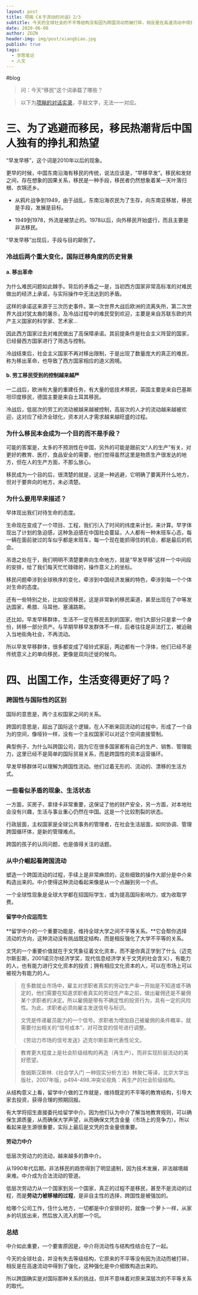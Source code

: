 ```yaml
---
layout: post
title: 项飚《关于流动的对话》2/3
subtitle: 今天的全球社会的不平等结构没有因为跨国流动而被打碎，相反是在高速流动中得到了强化
date: 2020-06-08
author: ZOZN
header-img: img/post/xiangbiao.jpg
publish: true
tags:
  - 学思笔记
  - 人文
---
```


#blog

> 问：今天“移民”这个词承载了哪些？

> 以下为[项飚的对话实录](https://www.youtube.com/playlist?list=PLT2AghsMJoNpiMw3rvWoCY2Seonn2k9jA)，手敲文字，无法一一对应。

# 三、为了逃避而移民，移民热潮背后中国人独有的挣扎和热望

 

“早发早移”，这个词是2010年以后的现象。

更早的时候，中国东南沿海有移民的传统，说法应该是，“早移早发”。移民和发财之间，存在想象的因果关系，移民是一种手段，移民者仍然想象着某一天叶落归根、衣锦还乡。

- 从鸦片战争到1949，由于战乱，东南沿海农民为了生存，向东南亚移居，移民是手段，发展是目标。

- 1949到1978，外流是被禁止的。1978以后，向外移民开始盛行，而且主要是非法移民。

“早发早移”出现后，手段与目的颠倒了。

### 冷战后两个重大变化，国际迁移角度的历史背景

#### a. 移出革命

为什么难民问题如此棘手。背后的矛盾之一是，当初西方国家非常高标准的对难民做出的经济上承诺，与实际操作中无法达到的矛盾。

这样的承诺这来源于三次历史事件。第一次世界大战后欧洲的流离失所，第二次世界大战对犹太裔的屠杀，及冷战过程中的难民受到欢迎，主要是来自苏联东欧的共产主义国家的科学家、艺术家...

因此西方国家过去对难民做出了高保障承诺。其前提条件是社会主义阵营的国家，已经替西方国家进行了筛选与控制。

冷战结束后，社会主义国家不再对移出限制，于是出现了数量庞大的真正的难民，称为移出革命，也导致了西方国家相应的道义困境。

#### b. 劳工移民受到的控制越来越严

一二战后，欧洲有大量的重建任务，有大量的低技术移民，英国主要是来自巴基斯坦印度移民，德国主要是来自土耳其移民。

冷战后，低层次的劳工的流动被越来越被控制，高层次的人才的流动越来越被欢迎，这对应了经济全球化，资本对人才需求越来越旺盛的过程。

### 为什么移民本会成为一个目的而不是手段？

可能的答案是，太多的不预测性在中国，另外的可能是跟前文“人的生产”有关，对更好的教育、医疗、食品安全的需要，他们觉得虽然这里是物质生产很发达的地方，但在人的生产方面，不那么放心。

移民成为一个目的后，很清楚的就是，这是一种逃避，它明确了要离开什么地方，但对于要奔向的地方，未必清楚。

### 为什么要用早来描述？

早体现出我们对待生命的态度。

生命现在变成了一个项目、工程，我们引入了时间的纬度来计划，来计算。早字体现出了计划的急迫感，这种急迫感在中国社会蔓延，人人都有一种末班车心态，每一辆在面前驶过的车似乎都是末班车，每一个现在能抓得住的机会，都是最后的机会。

吊诡之处在于，我们明明不清楚要奔向生命地方，就是“早发早移”这样一个中间段的安排，给了我们每天忙忙碌碌的，操作意义上的坐标。



移民问题牵涉到全球秩序的变化，牵涉到中国经济发展的特色，牵涉到每一个个体对生命的态度。

还有一些特别之处，比如投资移民，这是非常新的移民渠道，甚至出现在了中等发达国家，希腊、马耳他、塞浦路斯。

还比如，早发早移群体，生活不一定在移民去到的国家，他们大部分只是拿一个身份，转移一部分资产。与早期早移早发群体不一样，后者往往是非法打工，被迫融入当地街角社会，不再流动。

所以早发早移群体，很多都变成了哑铃式家庭，两边都有一个浮体，他们已经不是传统意义上的单向移民，更像是双向迁徙的候鸟。

# 四、出国工作，生活变得更好了吗？



### 跨国性与国际性的区别

国际的意思是，两个主权国家之间的关系。

跨国的意思是，超出了国际这个逻辑，在人不断来回流动的过程中，形成了一个自为的空间，像哑铃一样，没有一个主权国家可以对这个空间直接管制。

典型例子，为什么叫跨国公司，因为它在很多国家都有自己的生产、销售、管理能力，这里已经不是简单的国际贸易关系，而是跨国性的资本运营循环。

早发早移群体可以理解为跨国性流动。他们过着无形的、流动的、漂移的生活方式。

### 一些看似矛盾的现象、生活状态

一方面，买房子，拿绿卡非常重要，这保证了他的财产安全，另一方面，对本地社会没有兴趣，生活与事业重心仍然在中国。这是一个比较割裂的状态。

行政层面，主权国家是全球公共事务的管理者，在社会生活层面，如何协调、管理跨国循环体，是新的管理难点。

跨国的孩子的认同问题，也是值得关注的话题。

### 从中介崛起看跨国流动

塑造一个跨国流动的过程，手续上是非常麻烦的，这些细致的操作大部分是中介来构造出来的。中介使得这种流动看起来像是从一个点蹦到另一个点。

一个全球性现象是全球大学都在招国际学生，或为提高国际影响力，或为收取学费。

#### 留学中介应运而生

**留学中介的一个重要功能是，维持全球大学之间不平等关系。**它会帮你选择流动的方向，这种流动没有挑战既定结构，而是相反强化了大学不平等的关系。

文凭的一个重要价值就在于文凭象征着文化资本，而不是你真正学到了什么（迈克尔斯彭斯，2001诺贝尔经济学奖，现代信息经济学关于文凭的社会含义），有能力的人，也有能力进行文化资本的投资；拥有相应文化资本的人，可以在市场上可以被视为有能力的人。

> 在多数就业市场中，雇主对求职者真实的劳动生产率一开始是不知道或不确定的，他们需要在知道求职者真实的劳动生产率之前，做出雇佣还是不雇佣某个求职者的决定。所以雇佣是带有不确定性的投资行为，具有一定的风险性。为此，求职者必须向雇主发送信号与标识。
>
> 文凭是传递雇员能力的一个信号。求职者为增加自己被雇佣的条件概率，就需要付出相关的“信号成本”，对可改变的信号进行调整。
>
> 《劳动力市场的信号发送》迈克尔斯彭斯代表性论文。



> 教育更大程度上是社会阶级结构的再造（再生产）。而非实现阶层流动的美好愿望。
>
> 詹姆斯汉斯林.《社会学入门 一种现实分析方法》林聚仁等译，北京大学出版社，2007年版，p494-498.冲突论视角：再生产的社会阶级结构。

从结构意义上看，留学中介做的工作就是，维持既定的不平等的教育结构，引导大家去投资，获得合理的预期回报。

有大学将招生直接委托给留学中介。因为他们认为中介了解当地教育规则，可以确保生源质量，从而确保大学声望，从而确保文凭含金量（市场上的竞争力）。所以看起来是生源很重要，实际上最后是文凭的含金量很重要。

#### 劳动力中介

低层次劳动力的流动，越来越多的靠中介。

从1990年代后期，非法移民的趋势得到了明显遏制，因为技术发展，非法越境越来难。中介成为合法流动的管道。

低层次劳动力从一个国家到另一个国家，真正的过程不是移民，甚至不是流动的过程，而是**劳动力被移植的过程**，是非自主性的选择，跨国性是被强加的。

给哪个公司工作，住什么地方，一切都是中介安排好的，就像一个萝卜一样，从家乡的坑拔出来，然后放入流入的那一个坑。

### 总结

中介如此重要，一个要害原因是，中介将流动性与结构性结合在了一起。

今天的全球社会，并没有失去等级结构，它原来的不平等没有因为流动而被打碎，相反是在高速流动中得到了强化，这种强化是中介细致构造出来的。

所以跨国确实是对国际那种关系的挑战，但并不意味着对原来深层次的不平等关系的取代。









